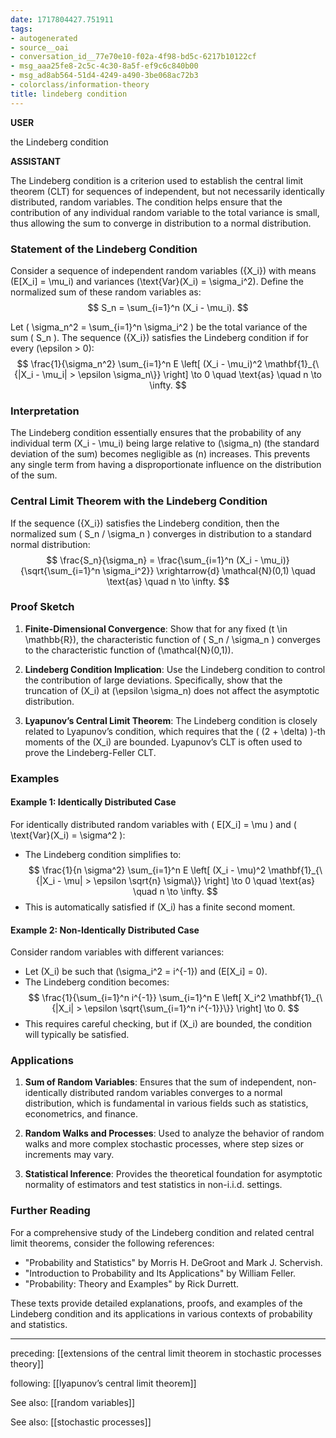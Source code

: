 ```yaml
---
date: 1717804427.751911
tags:
- autogenerated
- source__oai
- conversation_id__77e70e10-f02a-4f98-bd5c-6217b10122cf
- msg_aaa25fe8-2c5c-4c30-8a5f-ef9c6c840b00
- msg_ad8ab564-51d4-4249-a490-3be068ac72b3
- colorclass/information-theory
title: lindeberg condition
---
```


**USER**

the Lindeberg condition


**ASSISTANT**

The Lindeberg condition is a criterion used to establish the central limit theorem (CLT) for sequences of independent, but not necessarily identically distributed, random variables. The condition helps ensure that the contribution of any individual random variable to the total variance is small, thus allowing the sum to converge in distribution to a normal distribution.

### Statement of the Lindeberg Condition

Consider a sequence of independent random variables \(\{X_i\}\) with means \(E[X_i] = \mu_i\) and variances \(\text{Var}(X_i) = \sigma_i^2\). Define the normalized sum of these random variables as:
$$ S_n = \sum_{i=1}^n (X_i - \mu_i). $$

Let \( \sigma_n^2 = \sum_{i=1}^n \sigma_i^2 \) be the total variance of the sum \( S_n \). The sequence \(\{X_i\}\) satisfies the Lindeberg condition if for every \(\epsilon > 0\):
$$ \frac{1}{\sigma_n^2} \sum_{i=1}^n E \left[ (X_i - \mu_i)^2 \mathbf{1}_{\{|X_i - \mu_i| > \epsilon \sigma_n\}} \right] \to 0 \quad \text{as} \quad n \to \infty. $$

### Interpretation

The Lindeberg condition essentially ensures that the probability of any individual term \(X_i - \mu_i\) being large relative to \(\sigma_n\) (the standard deviation of the sum) becomes negligible as \(n\) increases. This prevents any single term from having a disproportionate influence on the distribution of the sum.

### Central Limit Theorem with the Lindeberg Condition

If the sequence \(\{X_i\}\) satisfies the Lindeberg condition, then the normalized sum \( S_n / \sigma_n \) converges in distribution to a standard normal distribution:
$$ \frac{S_n}{\sigma_n} = \frac{\sum_{i=1}^n (X_i - \mu_i)}{\sqrt{\sum_{i=1}^n \sigma_i^2}} \xrightarrow{d} \mathcal{N}(0,1) \quad \text{as} \quad n \to \infty. $$

### Proof Sketch

1. **Finite-Dimensional Convergence**:
   Show that for any fixed \(t \in \mathbb{R}\), the characteristic function of \( S_n / \sigma_n \) converges to the characteristic function of \(\mathcal{N}(0,1)\).

2. **Lindeberg Condition Implication**:
   Use the Lindeberg condition to control the contribution of large deviations. Specifically, show that the truncation of \(X_i\) at \(\epsilon \sigma_n\) does not affect the asymptotic distribution.

3. **Lyapunov’s Central Limit Theorem**:
   The Lindeberg condition is closely related to Lyapunov’s condition, which requires that the \( (2 + \delta) \)-th moments of the \(X_i\) are bounded. Lyapunov’s CLT is often used to prove the Lindeberg-Feller CLT.

### Examples

#### Example 1: Identically Distributed Case

For identically distributed random variables with \( E[X_i] = \mu \) and \( \text{Var}(X_i) = \sigma^2 \):
- The Lindeberg condition simplifies to:
  $$ \frac{1}{n \sigma^2} \sum_{i=1}^n E \left[ (X_i - \mu)^2 \mathbf{1}_{\{|X_i - \mu| > \epsilon \sqrt{n} \sigma\}} \right] \to 0 \quad \text{as} \quad n \to \infty. $$
- This is automatically satisfied if \(X_i\) has a finite second moment.

#### Example 2: Non-Identically Distributed Case

Consider random variables with different variances:
- Let \(X_i\) be such that \(\sigma_i^2 = i^{-1}\) and \(E[X_i] = 0\).
- The Lindeberg condition becomes:
  $$ \frac{1}{\sum_{i=1}^n i^{-1}} \sum_{i=1}^n E \left[ X_i^2 \mathbf{1}_{\{|X_i| > \epsilon \sqrt{\sum_{i=1}^n i^{-1}}\}} \right] \to 0. $$
- This requires careful checking, but if \(X_i\) are bounded, the condition will typically be satisfied.

### Applications

1. **Sum of Random Variables**:
   Ensures that the sum of independent, non-identically distributed random variables converges to a normal distribution, which is fundamental in various fields such as statistics, econometrics, and finance.

2. **Random Walks and Processes**:
   Used to analyze the behavior of random walks and more complex stochastic processes, where step sizes or increments may vary.

3. **Statistical Inference**:
   Provides the theoretical foundation for asymptotic normality of estimators and test statistics in non-i.i.d. settings.

### Further Reading

For a comprehensive study of the Lindeberg condition and related central limit theorems, consider the following references:

- "Probability and Statistics" by Morris H. DeGroot and Mark J. Schervish.
- "Introduction to Probability and Its Applications" by William Feller.
- "Probability: Theory and Examples" by Rick Durrett.

These texts provide detailed explanations, proofs, and examples of the Lindeberg condition and its applications in various contexts of probability and statistics.


---

preceding: [[extensions of the central limit theorem in stochastic processes theory]]  


following: [[lyapunov’s central limit theorem]]

See also: [[random variables]]


See also: [[stochastic processes]]